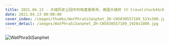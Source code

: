 ```yaml
---
title: 2021.04.13 - 大城历史公园中的帕喜善佩寺，泰国大城府 (© travelstock44/Alamy)
date: 2021.04.13 00:00:00
cover_index: /images/thumbs/WatPhraSiSanphet_ZH-CN5830557189_533x300.jpg
cover_detail: /images/WatPhraSiSanphet_ZH-CN5830557189_1920x1080.jpg
---
```


![WatPhraSiSanphet](/images/WatPhraSiSanphet_ZH-CN5830557189_1920x1080.jpg)
